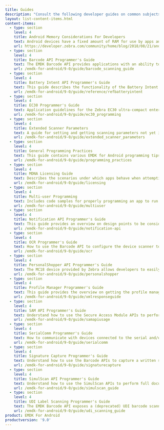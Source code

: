 ```yaml
---
title: Guides
description: "Consult the following developer guides on common subjects and usage of EMDK for Android features and APIs."
layout: list-content-items.html
content-items:
  - type: section
    level: 4
    title: Android Memory Considerations For Developers
    text: Android devices have a fixed amount of RAM for use by apps and the OS. Understanding memory allocation and management is important to assuring efficient and reliable operation of an app. Learn from Zebra developers how to best allocate and manage this limited resource. 
    url: https://developer.zebra.com/community/home/blog/2018/08/21/android-memory-considerations-for-developers
  - type: section
    level: 4
    title: Barcode API Programmer's Guide
    text: The EMDK Barcode API provides applications with an ability to read the variety barcode labels using different scanner devices such as built-in imager/laser, built-in camera, Bluetooth ring scanners such as RS507 and RS600 and Pluggable ring scanner such as RS4000.
    url: /emdk-for-android/9-0/guide/barcode_scanning_guide
  - type: section
    level: 4
    title: Battery Intent API Programmer's Guide
    text: This guide describes the functionality of the Battery Intent API Interface.
    url: /emdk-for-android/9-0/guide/reference/refbatteryintent
  - type: section
    level: 4
    title: EC30 Programmer's Guide
    text: Application guidelines for the Zebra EC30 ultra-compact enterprise companion.
    url: /emdk-for-android/9-0/guide/ec30_programming
  - type: section
    level: 4
    title: Extended Scanner Parameters
    text: A guide for setting and getting scanning parameters not yet implemented with the class hierarchy or those being added in future.
    url: /emdk-for-android/9-0/guide/extended_scanner_parameters  
  - type: section
    level: 4
    title: General Programming Practices
    text: This guide contains various EMDK for Android programming tips.
    url: /emdk-for-android/9-0/guide/programming_practices
  - type: section
    level: 4
    title: MDNA Licensing Guide
    text: Describes the scenarios under which apps behave when attempting to access licensing features without a license and how to remedy.
    url: /emdk-for-android/9-0/guide/licensing
  - type: section
    level: 4
    title: Multi-user Programming
    text: Includes code samples for properly programming an app to run on a device with multiple users.
    url: /emdk-for-android/9-0/guide/multiuser
  - type: section
    level: 4
    title: Notification API Programmer's Guide
    text: This guide provides an overview on design points to be considered during the development of an application that notifies users using Notification API in the business application workflow.
    url: /emdk-for-android/9-0/guide/notification-api
  - type: section
    level: 4
    title: OCR Programmer's Guide
    text: How to use the Barcode API to configure the device scanner to perform optical character recognition (OCR), which allows an app to capture various OCR font types as machine-encoded text. 
    url: /emdk-for-android/9-0/guide/ocr
  - type: section
    level: 4
    title: PersonalShopper API Programmer's Guide
    text: The MC18 device provided by Zebra allows developers to easily create applications in the Personal Shopper category. This guide contains examples specific to using EMDK for Android with the MC18.
    url: /emdk-for-android/9-0/guide/personalshopper
  - type: section
    level: 4
    title: Profile Manager Programmer's Guide
    text: This guide provides the overview on getting the profile manager instance, profile XML, applying profiles, interpreting result returned by the Profile Manager Methods and the response XML schema for the developer to understand and configure the device based their application specific requirements.
    url: /emdk-for-android/9-0/guide/xmlresponseguide
  - type: section
    level: 4
    title: SAM API Programmer's Guide
    text: Understand how to use the Secure Access Module APIs to perform secure NFC transactions.
    url: /emdk-for-android/9-0/guide/samapiusage
  - type: section
    level: 4
    title: SerialComm Programmer's Guide
    text: How to communicate with devices connected to the serial and/or USB ports.
    url: /emdk-for-android/9-0/guide/serialcomm
  - type: section
    level: 4
    title: Signature Capture Programmer's Guide
    text: Understand how to use the Barcode APIs to capture a written signature as an image.
    url: /emdk-for-android/9-0/guide/signaturecapture
  - type: section
    level: 4
    title: SimulScan API Programmer's Guide
    text: Understand how to use the SimulScan APIs to perform full document capture in your application. SimulScan involves capturing fields of interest in a given document and converting it into data that an end-user application can use immediately at the point of transaction.
    url: /emdk-for-android/9-0/guide/simulscan_guide
  - type: section
    level: 4
    title: UDI Label Scanning Programmer's Guide
    text: The EMDK Barcode API exposes a (deprecated) UDI barcode scanning feature that provides applications with the ability to read UDI Labels from from three issuing agencies, GS1, HIBCC and ICCBBA.
    url: /emdk-for-android/9-0/guide/udi_scanning_guide
product: EMDK For Android
productversion: '9.0'
---
```

<!-- 3/19/19- removed per eng. Zebra recommends using Android NFC APIs and SAM APIs (if so equipped). 
  - type: section
    level: 4
    title: Secure NFC API Programmer's Guide
    text: This guide contains examples and best practices when using the Secure NFC APIs including MifareDesfire, MiFareSam, SamKey, etc.
    url: /emdk-for-android/9-0/guide/securenfc

-->